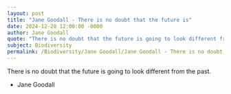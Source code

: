 ```yaml
---
layout: post
title: "Jane Goodall - There is no doubt that the future is"
date: 2024-12-28 12:00:00 -0000
author: Jane Goodall
quote: "There is no doubt that the future is going to look different from the past."
subject: Biodiversity
permalink: /Biodiversity/Jane Goodall/Jane Goodall - There is no doubt that the future is
---
```


There is no doubt that the future is going to look different from the past.

- Jane Goodall
